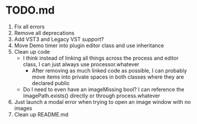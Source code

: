 #  TODO.md

1. Fix all errors
2. Remove all deprecations
3. Add VST3 and Legacy VST support? 
4. Move Demo timer into plugin editor class and use inheritance
5. Clean up code
    - I think instead of linking all things across the process and editor class, I can just always use processor.whatever
        - After removing as much linked code as possible, I can probably move items into private spaces in both classes where they are declared public
    - Do I need to even have an imageMissing bool?  I can reference the imagePath.exists() directly or through process.whatever
6. Just launch a modal error when trying to open an image window with no images
7. Clean up README.md
